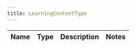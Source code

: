 ```yaml
---
title: LearningContentType
---
```



| Name | Type | Description | Notes |
|------------ | ------------- | ------------- | -------------|
